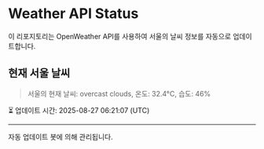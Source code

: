
# Weather API Status

이 리포지토리는 OpenWeather API를 사용하여 서울의 날씨 정보를 자동으로 업데이트합니다.

## 현재 서울 날씨
> 서울의 현재 날씨: overcast clouds, 온도: 32.4°C, 습도: 46%

⏳ 업데이트 시간: 2025-08-27 06:21:07 (UTC)

---
자동 업데이트 봇에 의해 관리됩니다.
